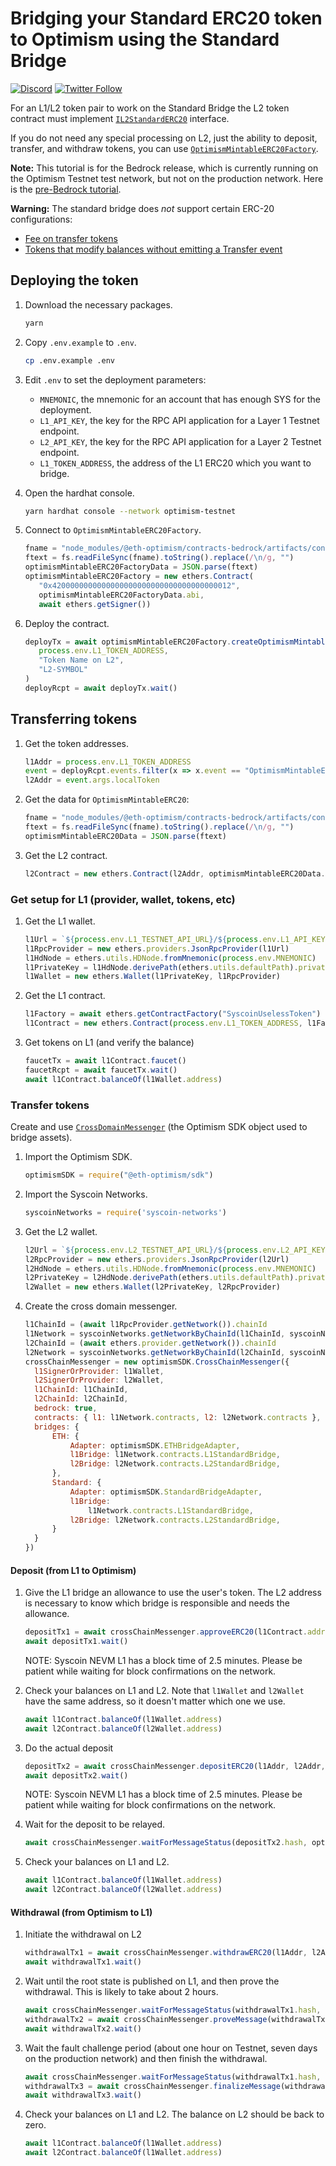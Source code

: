 # Bridging your Standard ERC20 token to Optimism using the Standard Bridge

[![Discord](https://img.shields.io/discord/667044843901681675.svg?color=768AD4&label=discord&logo=https%3A%2F%2Fdiscordapp.com%2Fassets%2F8c9701b98ad4372b58f13fd9f65f966e.svg)](https://discord-gateway.optimism.io)
[![Twitter Follow](https://img.shields.io/twitter/follow/optimismFND.svg?label=optimismFND&style=social)](https://twitter.com/optimismFND)


For an L1/L2 token pair to work on the Standard Bridge the L2 token contract must implement
[`IL2StandardERC20`](https://github.com/ethereum-optimism/optimism/blob/develop/packages/contracts/contracts/standards/IL2StandardERC20.sol) interface. 

If you do not need any special processing on L2, just the ability to deposit, transfer, and withdraw tokens, you can use [`OptimismMintableERC20Factory`](https://github.com/ethereum-optimism/optimism/blob/develop/packages/contracts-bedrock/contracts/universal/OptimismMintableERC20Factory.sol).


**Note:** This tutorial is for the Bedrock release, which is currently running on the Optimism Testnet test network, but not on the production network. Here is the [pre-Bedrock tutorial](https://github.com/ethereum-optimism/optimism-tutorial/tree/01e4f94fa2671cfed0c6c82257345f77b3b858ef/standard-bridge-standard-token).

**Warning:** The standard bridge does *not* support certain ERC-20 configurations:

- [Fee on transfer tokens](https://github.com/d-xo/weird-erc20#fee-on-transfer)
- [Tokens that modify balances without emitting a Transfer event](https://github.com/d-xo/weird-erc20#balance-modifications-outside-of-transfers-rebasingairdrops)


## Deploying the token

1. Download the necessary packages.

   ```sh
   yarn
   ```

1. Copy `.env.example` to `.env`.

   ```sh
   cp .env.example .env
   ```

1. Edit `.env` to set the deployment parameters:

   - `MNEMONIC`, the mnemonic for an account that has enough SYS for the deployment.
   - `L1_API_KEY`, the key for the RPC API application for a Layer 1 Testnet endpoint.
   - `L2_API_KEY`, the key for the RPC API application for a Layer 2 Testnet endpoint.
   - `L1_TOKEN_ADDRESS`, the address of the L1 ERC20 which you want to bridge.

1. Open the hardhat console.

   ```sh
   yarn hardhat console --network optimism-testnet
   ```

1. Connect to `OptimismMintableERC20Factory`. 

   ```js
   fname = "node_modules/@eth-optimism/contracts-bedrock/artifacts/contracts/universal/OptimismMintableERC20Factory.sol/OptimismMintableERC20Factory.json"
   ftext = fs.readFileSync(fname).toString().replace(/\n/g, "")
   optimismMintableERC20FactoryData = JSON.parse(ftext)
   optimismMintableERC20Factory = new ethers.Contract(
      "0x4200000000000000000000000000000000000012", 
      optimismMintableERC20FactoryData.abi, 
      await ethers.getSigner())
   ```


1. Deploy the contract.

   ```js
   deployTx = await optimismMintableERC20Factory.createOptimismMintableERC20(
      process.env.L1_TOKEN_ADDRESS,
      "Token Name on L2",
      "L2-SYMBOL"
   )
   deployRcpt = await deployTx.wait()
   ```

## Transferring tokens 

1. Get the token addresses.

   ```js
   l1Addr = process.env.L1_TOKEN_ADDRESS
   event = deployRcpt.events.filter(x => x.event == "OptimismMintableERC20Created")[0]
   l2Addr = event.args.localToken
   ```

1. Get the data for `OptimismMintableERC20`:

   ```js
   fname = "node_modules/@eth-optimism/contracts-bedrock/artifacts/contracts/universal/OptimismMintableERC20.sol/OptimismMintableERC20.json"
   ftext = fs.readFileSync(fname).toString().replace(/\n/g, "")
   optimismMintableERC20Data = JSON.parse(ftext)
   ```

1. Get the L2 contract.

   ```js
   l2Contract = new ethers.Contract(l2Addr, optimismMintableERC20Data.abi, await ethers.getSigner())
   ```

### Get setup for L1 (provider, wallet, tokens, etc)

1. Get the L1 wallet.

   ```js
   l1Url = `${process.env.L1_TESTNET_API_URL}/${process.env.L1_API_KEY}`
   l1RpcProvider = new ethers.providers.JsonRpcProvider(l1Url)
   l1HdNode = ethers.utils.HDNode.fromMnemonic(process.env.MNEMONIC)
   l1PrivateKey = l1HdNode.derivePath(ethers.utils.defaultPath).privateKey
   l1Wallet = new ethers.Wallet(l1PrivateKey, l1RpcProvider)
   ```

1. Get the L1 contract.

   ```js
   l1Factory = await ethers.getContractFactory("SyscoinUselessToken")
   l1Contract = new ethers.Contract(process.env.L1_TOKEN_ADDRESS, l1Factory.interface, l1Wallet)
   ```

1. Get tokens on L1 (and verify the balance)

   ```js
   faucetTx = await l1Contract.faucet()
   faucetRcpt = await faucetTx.wait()
   await l1Contract.balanceOf(l1Wallet.address)
   ```


### Transfer tokens

Create and use [`CrossDomainMessenger`](https://sdk.optimism.io/classes/crosschainmessenger) (the Optimism SDK object used to bridge assets).

1. Import the Optimism SDK.

   ```js
   optimismSDK = require("@eth-optimism/sdk")
   ```

1. Import the Syscoin Networks.

   ```js
   syscoinNetworks = require('syscoin-networks')
   ```

1. Get the L2 wallet.

   ```js
   l2Url = `${process.env.L2_TESTNET_API_URL}/${process.env.L2_API_KEY}`
   l2RpcProvider = new ethers.providers.JsonRpcProvider(l2Url)
   l2HdNode = ethers.utils.HDNode.fromMnemonic(process.env.MNEMONIC)
   l2PrivateKey = l2HdNode.derivePath(ethers.utils.defaultPath).privateKey
   l2Wallet = new ethers.Wallet(l2PrivateKey, l2RpcProvider)
   ```

1. Create the cross domain messenger.

   ```js
   l1ChainId = (await l1RpcProvider.getNetwork()).chainId
   l1Network = syscoinNetworks.getNetworkByChainId(l1ChainId, syscoinNetworks.networks)
   l2ChainId = (await ethers.provider.getNetwork()).chainId
   l2Network = syscoinNetworks.getNetworkByChainId(l2ChainId, syscoinNetworks.networks)
   crossChainMessenger = new optimismSDK.CrossChainMessenger({
     l1SignerOrProvider: l1Wallet,
     l2SignerOrProvider: l2Wallet,
     l1ChainId: l1ChainId,
     l2ChainId: l2ChainId,
     bedrock: true,
     contracts: { l1: l1Network.contracts, l2: l2Network.contracts },
     bridges: {
         ETH: {
             Adapter: optimismSDK.ETHBridgeAdapter,
             l1Bridge: l1Network.contracts.L1StandardBridge,
             l2Bridge: l2Network.contracts.L2StandardBridge,
         },
         Standard: {
             Adapter: optimismSDK.StandardBridgeAdapter,
             l1Bridge:
                 l1Network.contracts.L1StandardBridge,
             l2Bridge: l2Network.contracts.L2StandardBridge,
         }
     }
   })
   ```

#### Deposit (from L1 to Optimism)

1. Give the L1 bridge an allowance to use the user's token.
   The L2 address is necessary to know which bridge is responsible and needs the allowance.

   ```js
   depositTx1 = await crossChainMessenger.approveERC20(l1Contract.address, l2Addr, 1e15)
   await depositTx1.wait()
   ```
   NOTE: Syscoin NEVM L1 has a block time of 2.5 minutes. Please be patient while waiting for block confirmations on the network.

1. Check your balances on L1 and L2.
   Note that `l1Wallet` and `l2Wallet` have the same address, so it doesn't matter which one we use.

   ```js
   await l1Contract.balanceOf(l1Wallet.address)
   await l2Contract.balanceOf(l2Wallet.address)
   ```   

1. Do the actual deposit

   ```js
   depositTx2 = await crossChainMessenger.depositERC20(l1Addr, l2Addr, 1e15)
   await depositTx2.wait()
   ```
   NOTE: Syscoin NEVM L1 has a block time of 2.5 minutes. Please be patient while waiting for block confirmations on the network.

1. Wait for the deposit to be relayed.

   ```js
   await crossChainMessenger.waitForMessageStatus(depositTx2.hash, optimismSDK.MessageStatus.RELAYED)
   ```

1. Check your balances on L1 and L2.

   ```js
   await l1Contract.balanceOf(l1Wallet.address)
   await l2Contract.balanceOf(l2Wallet.address)
   ```

#### Withdrawal (from Optimism to L1)

1. Initiate the withdrawal on L2

   ```js
   withdrawalTx1 = await crossChainMessenger.withdrawERC20(l1Addr, l2Addr, 1e15)
   await withdrawalTx1.wait()
   ```

1. Wait until the root state is published on L1, and then prove the withdrawal.
   This is likely to take about 2 hours.

   ```js
   await crossChainMessenger.waitForMessageStatus(withdrawalTx1.hash, optimismSDK.MessageStatus.READY_TO_PROVE)
   withdrawalTx2 = await crossChainMessenger.proveMessage(withdrawalTx1.hash)
   await withdrawalTx2.wait()
   ```

1. Wait the fault challenge period (about one hour on Testnet, seven days on the production network) and then finish the withdrawal.

   ```js
   await crossChainMessenger.waitForMessageStatus(withdrawalTx1.hash, optimismSDK.MessageStatus.READY_FOR_RELAY)
   withdrawalTx3 = await crossChainMessenger.finalizeMessage(withdrawalTx1.hash)
   await withdrawalTx3.wait()
   ```


1. Check your balances on L1 and L2.
   The balance on L2 should be back to zero.

   ```js
   await l1Contract.balanceOf(l1Wallet.address)
   await l2Contract.balanceOf(l1Wallet.address)
   ```
